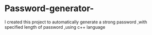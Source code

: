 # Password-generator-
I created this project to automatically  generate a strong password  ,with specified length of password ,using c++ language 
